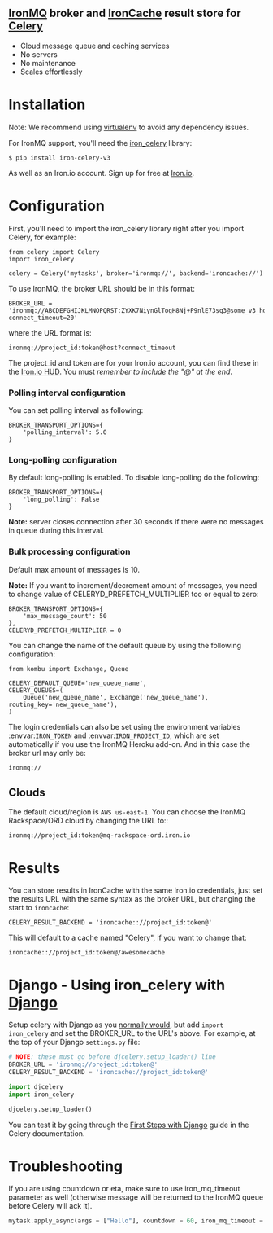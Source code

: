 ## [IronMQ](http://iron.io/mq) broker and [IronCache](http://iron.io/cache) result store for [Celery](http://celeryproject.org/)

- Cloud message queue and caching services
- No servers
- No maintenance
- Scales effortlessly

Installation
============

Note: We recommend using [virtualenv](http://www.virtualenv.org/) to avoid any dependency issues.

For IronMQ support, you'll need the [iron_celery](http://github.com/iron-io/iron_celery) library:

    $ pip install iron-celery-v3

As well as an Iron.io account. Sign up for free at [Iron.io](http://www.iron.io/celery).

Configuration
=============

First, you'll need to import the iron_celery library right after you import Celery, for example:

    from celery import Celery
    import iron_celery

    celery = Celery('mytasks', broker='ironmq://', backend='ironcache://')

To use IronMQ, the broker URL should be in this format:

    BROKER_URL = 'ironmq://ABCDEFGHIJKLMNOPQRST:ZYXK7NiynGlTogH8Nj+P9nlE73sq3@some_v3_host?connect_timeout=20'

where the URL format is:

    ironmq://project_id:token@host?connect_timeout

The project_id and token are for your Iron.io account, you can find these in the [Iron.io HUD](http://hud.iron.io).
You must *remember to include the "@" at the end*.

### Polling interval configuration

You can set polling interval as following:

    BROKER_TRANSPORT_OPTIONS={
        'polling_interval': 5.0
    }
    
### Long-polling configuration

By default long-polling is enabled. To disable long-polling do the following:

    BROKER_TRANSPORT_OPTIONS={
        'long_polling': False
    }

**Note:** server closes connection after 30 seconds if there were no messages in queue during this interval.
    
### Bulk processing configuration

Default max amount of messages is 10.

**Note:** If you want to increment/decrement amount of messages, you need to change value of CELERYD_PREFETCH_MULTIPLIER too or equal to zero:

    BROKER_TRANSPORT_OPTIONS={
        'max_message_count': 50
    },
    CELERYD_PREFETCH_MULTIPLIER = 0
    
You can change the name of the default queue by using the following configuration:    

    from kombu import Exchange, Queue
    
    CELERY_DEFAULT_QUEUE='new_queue_name',
    CELERY_QUEUES=(
        Queue('new_queue_name', Exchange('new_queue_name'), routing_key='new_queue_name'),
    )

The login credentials can also be set using the environment variables
:envvar:`IRON_TOKEN` and :envvar:`IRON_PROJECT_ID`, which are set automatically if you use the IronMQ Heroku add-on.
And in this case the broker url may only be:

    ironmq://

Clouds
-----

The default cloud/region is `AWS us-east-1`. You can choose the IronMQ Rackspace/ORD cloud by changing the URL to::

    ironmq://project_id:token@mq-rackspace-ord.iron.io

Results
======

You can store results in IronCache with the same Iron.io credentials, just set the results URL with the same syntax
as the broker URL, but changing the start to `ironcache`:

    CELERY_RESULT_BACKEND = 'ironcache:://project_id:token@'

This will default to a cache named "Celery", if you want to change that:

    ironcache:://project_id:token@/awesomecache

Django - Using iron_celery with [Django](https://www.djangoproject.com/)
======

Setup celery with Django as you [normally would](http://docs.celeryproject.org/en/latest/django/first-steps-with-django.html),
but add `import iron_celery` and set the BROKER_URL to the URL's above. For example, at the top of your Django `settings.py` file:

```python
# NOTE: these must go before djcelery.setup_loader() line
BROKER_URL = 'ironmq://project_id:token@'
CELERY_RESULT_BACKEND = 'ironcache://project_id:token@'

import djcelery
import iron_celery

djcelery.setup_loader()
```

You can test it by going through the [First Steps with Django](http://docs.celeryproject.org/en/latest/django/first-steps-with-django.html)
guide in the Celery documentation.

Troubleshooting
======

If you are using countdown or eta, make sure to use iron_mq_timeout parameter as well (otherwise message will be returned to the IronMQ queue before Celery will ack it).

```python
mytask.apply_async(args = ["Hello"], countdown = 60, iron_mq_timeout = 90)
```
